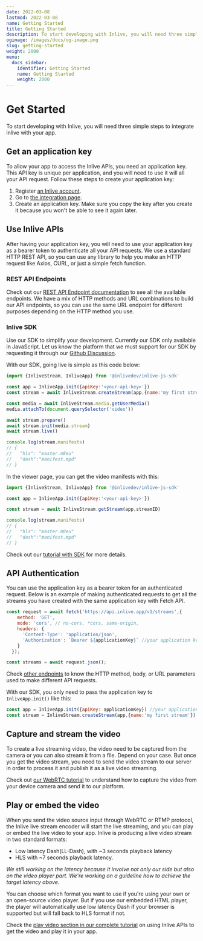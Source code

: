 ```yaml
---
date: 2022-03-08
lastmod: 2022-03-08
name: Getting Started
title: Getting Started
description: To start developing with Inlive, you will need three simple steps to integrate inlive with your app.
ogimage: /images/docs/og-image.png
slug: getting-started
weight: 2000
menu:
  docs_sidebar:
    identifier: Getting Started
    name: Getting Started
    weight: 2000
---
```

# Get Started
To start developing with Inlive, you will need three simple steps to integrate inlive with your app.

## Get an application key
To allow your app to access the Inlive APIs, you need an application key. This API key is unique per application, and you will need to use it will all your API request. Follow these steps to create your application key:
1. Register <a href="{{< getenv env=`_HUGO_INLIVE_STUDIO_ORIGIN` >}}" target="_blank" rel="noopener noreferrer" data-tracking-event="open-link" data-tracking-label="Register an account link">an Inlive account</a>.
2. Go to <a href="{{< getenv env=`_HUGO_INLIVE_STUDIO_ORIGIN` >}}/settings/integration/" target="_blank" rel="noopener noreferrer" data-tracking-event="open-link" data-tracking-label="Integration page link">the integration page</a>.
3. Create an application key. Make sure you copy the key after you create it because you won't be able to see it again later.

## Use Inlive APIs
After having your application key, you will need to use your application key as a bearer token to authenticate all your API requests. We use a standard HTTP REST API, so you can use any library to help you make an HTTP request like Axios, CURL, or just a simple fetch function.

### REST API Endpoints
Check out our <a href="{{< getenv env=`_HUGO_INLIVE_API_ORIGIN` >}}/apidocs/" target="_blank" rel="noopener noreferrer" data-tracking-event="open-link" data-tracking-label="REST API endpoint documentation link">REST API Endpoint documentation</a> to see all the available endpoints. We have a mix of HTTP methods and URL combinations to build our API endpoints, so you can use the same URL endpoint for different purposes depending on the HTTP method you use.

### Inlive SDK
Use our SDK to simplify your development. Currently our SDK only available in JavaScript. Let us know the platform that we must support for our SDK by requesting it through our [Github Discussion](https://github.com/orgs/inlivedev/discussions).

With our SDK, going live is simple as this code below:

```js
import {InliveStream, InliveApp} from '@inlivedev/inlive-js-sdk'

const app = InliveApp.init({apiKey:'<your-api-key>'})
const stream = await InliveStream.createStream(app,{name:'my first stream'})

const media = await InliveStream.media.getUserMedia()
media.attachTo(document.querySelector('video'))

await stream.prepare()
await stream.init(media.stream)
await stream.live()

console.log(stream.manifests)
// {
//   "hls": "master.m8eu"
//   "dash":"manifest.mpd"
// }

```

In the viewer page, you can get the video manifests with this:

```js
import {InliveStream, InliveApp} from '@inlivedev/inlive-js-sdk'

const app = InliveApp.init({apiKey:'<your-api-key>'})

const stream = await InliveStream.getStream(app,streamID)

console.log(stream.manifests)
// {
//   "hls": "master.m8eu"
//   "dash":"manifest.mpd"
// }
```

Check out our [tutorial with SDK](../tutorial/app-with-sdk/index.md) for more details.

## API Authentication
You can use the application key as a bearer token for an authenticated request. Below is an example of making authenticated requests to get all the streams you have created with the same application key with Fetch API.

``` js
const request = await fetch('https://api.inlive.app/v1/streams',{
    method: 'GET',
    mode: 'cors', // no-cors, *cors, same-origin,
    headers: {
      'Content-Type': 'application/json',
      'Authorization': `Bearer ${applicationKey}` //your application key variable
    }
  });

const streams = await request.json();
```

Check [other endpoints](https://api.inlive.app/apidocs) to know the HTTP method, body, or URL parameters used to make different API requests.

With our SDK, you only need to pass the application key to `InliveApp.init()` like this:

```js
const app = InliveApp.init({apiKey: applicationKey}) //your application key variable
const stream = InliveStream.createStream(app,{name:'my first stream'})
```



## Capture and stream the video
To create a live streaming video, the video need to be captured from the camera or you can also stream it from a file. Depend on your case. But once you get the video stream, you need to send the video stream to our server in order to process it and publish it as a live video streaming.

Check out [our WebRTC tutorial](/docs/tutorial/tutorial-app-with-webrtc/#3-capture-the-video) to understand how to capture the video from your device camera and send it to our platform.

## Play or embed the video
When you send the video source input through WebRTC or RTMP protocol, the Inlive live stream encoder will start the live streaming, and you can play or embed the live video to your app. Inlive is producing a live video stream in two standard formats:
- Low latency Dash(LL-Dash), with ~3 seconds playback latency
- HLS with ~7 seconds playback latency.

_We still working on the latency because it involve not only our side but also on the video player part. We're working on a guideline how to achieve the target latency above._

You can choose which format you want to use if you're using your own or an open-source video player. But if you use our embedded HTML player, the player will automatically use low latency Dash if your browser is supported but will fall back to HLS format if not.

Check the [play video section in our complete tutorial](/docs/tutorial/tutorial-app-with-webrtc/#6-get-the-video) on using Inlive APIs to get the video and play it in your app.
